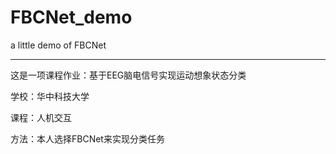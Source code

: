 # FBCNet_demo
a little demo of FBCNet
- - -
这是一项课程作业：基于EEG脑电信号实现运动想象状态分类

学校：华中科技大学

课程：人机交互

方法：本人选择FBCNet来实现分类任务
